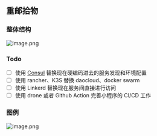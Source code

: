 ## 重邮拾物


### 整体结构
![image.png](https://i.loli.net/2020/04/04/x451FbAmBnQ3saq.png)

### Todo

- [ ] 使用 [Consul](https://www.consul.io/) 替换现在硬编码进去的服务发现和环境配置
- [ ] 使用 rancher、K3S 替换 daocloud、docker swarm
- [ ] 使用 Linkerd 替换现在服务间直接进行访问
- [ ] 使用 drone 或者 Github Action 完善小程序的 CI/CD 工作

### 图例

![image.png](https://i.loli.net/2020/04/04/8uSbNPydGOsrz4K.png)

